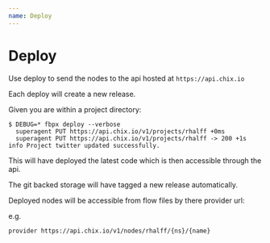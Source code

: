 ```yaml
---
name: Deploy
---
```


# Deploy
Use deploy to send the nodes to the api hosted at `https://api.chix.io`

Each deploy will create a new release.

Given you are within a project directory:

```
$ DEBUG=* fbpx deploy --verbose
  superagent PUT https://api.chix.io/v1/projects/rhalff +0ms
  superagent PUT https://api.chix.io/v1/projects/rhalff -> 200 +1s
info Project twitter updated successfully.  
```

This will have deployed the latest code which is then accessible through the api.

The git backed storage will have tagged a new release automatically.

Deployed nodes will be accessible from flow files by there provider url:

e.g.
```
provider https://api.chix.io/v1/nodes/rhalff/{ns}/{name}
```